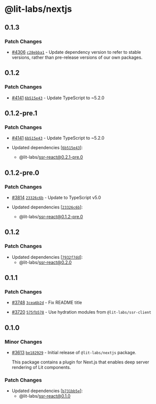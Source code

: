 # @lit-labs/nextjs

## 0.1.3

### Patch Changes

- [#4306](https://github.com/lit/lit/pull/4306) [`c28ebba1`](https://github.com/lit/lit/commit/c28ebba15669042144db48563611b2c9bb7a2e47) - Update dependency version to refer to stable versions, rather than pre-release versions of our own packages.

## 0.1.2

### Patch Changes

- [#4141](https://github.com/lit/lit/pull/4141) [`6b515e43`](https://github.com/lit/lit/commit/6b515e43c3a24cc8a593247d3aa72d81bcc724d5) - Update TypeScript to ~5.2.0

## 0.1.2-pre.1

### Patch Changes

- [#4141](https://github.com/lit/lit/pull/4141) [`6b515e43`](https://github.com/lit/lit/commit/6b515e43c3a24cc8a593247d3aa72d81bcc724d5) - Update TypeScript to ~5.2.0

- Updated dependencies [[`6b515e43`](https://github.com/lit/lit/commit/6b515e43c3a24cc8a593247d3aa72d81bcc724d5)]:
  - @lit-labs/ssr-react@0.2.1-pre.0

## 0.1.2-pre.0

### Patch Changes

- [#3814](https://github.com/lit/lit/pull/3814) [`23326c6b`](https://github.com/lit/lit/commit/23326c6b9a6abdf01998dadf5d0f20a643e457aa) - Update to TypeScript v5.0

- Updated dependencies [[`23326c6b`](https://github.com/lit/lit/commit/23326c6b9a6abdf01998dadf5d0f20a643e457aa)]:
  - @lit-labs/ssr-react@0.1.2-pre.0

## 0.1.2

### Patch Changes

- Updated dependencies [[`7932f7dd`](https://github.com/lit/lit/commit/7932f7ddc21308dc0bf7b1bbd0dde781a6c8dece)]:
  - @lit-labs/ssr-react@0.2.0

## 0.1.1

### Patch Changes

- [#3748](https://github.com/lit/lit/pull/3748) [`3cea6b2d`](https://github.com/lit/lit/commit/3cea6b2d23f294d41c57f8e695575468cc068332) - Fix README title

- [#3720](https://github.com/lit/lit/pull/3720) [`575fb578`](https://github.com/lit/lit/commit/575fb578473031859b59b9ed98634ba091b389f7) - Use hydration modules from `@lit-labs/ssr-client`

## 0.1.0

### Minor Changes

- [#3613](https://github.com/lit/lit/pull/3613) [`be182929`](https://github.com/lit/lit/commit/be18292938062a3b5233016fdac1a72ba6f1eacf) - Initial release of `@lit-labs/nextjs` package.

  This package contains a plugin for Next.js that enables deep server rendering of Lit components.

### Patch Changes

- Updated dependencies [[`b731bb5e`](https://github.com/lit/lit/commit/b731bb5e6d07af2e0ca2de911b781fa3794231cd)]:
  - @lit-labs/ssr-react@0.1.0
